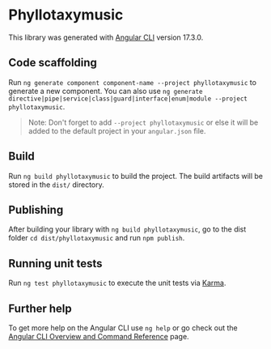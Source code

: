 # Phyllotaxymusic

This library was generated with [Angular CLI](https://github.com/angular/angular-cli) version 17.3.0.

## Code scaffolding

Run `ng generate component component-name --project phyllotaxymusic` to generate a new component. You can also use `ng generate directive|pipe|service|class|guard|interface|enum|module --project phyllotaxymusic`.
> Note: Don't forget to add `--project phyllotaxymusic` or else it will be added to the default project in your `angular.json` file. 

## Build

Run `ng build phyllotaxymusic` to build the project. The build artifacts will be stored in the `dist/` directory.

## Publishing

After building your library with `ng build phyllotaxymusic`, go to the dist folder `cd dist/phyllotaxymusic` and run `npm publish`.

## Running unit tests

Run `ng test phyllotaxymusic` to execute the unit tests via [Karma](https://karma-runner.github.io).

## Further help

To get more help on the Angular CLI use `ng help` or go check out the [Angular CLI Overview and Command Reference](https://angular.io/cli) page.
